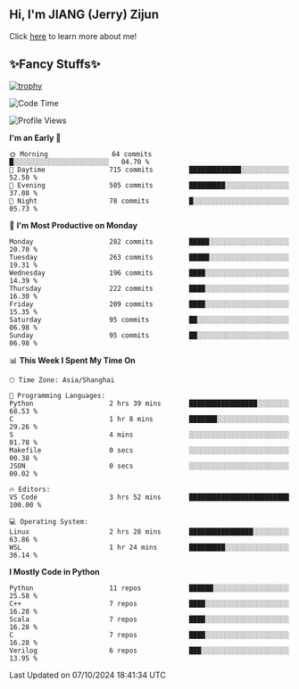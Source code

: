 ## Hi, I'm JIANG (Jerry) Zijun

Click [here](https://jzjerry.github.io/about/) to learn more about me!

## ✨Fancy Stuffs✨
[![trophy](https://github-profile-trophy.vercel.app/?username=jzjerry&theme=onedark)](https://github.com/ryo-ma/github-profile-trophy)
<!--START_SECTION:waka-->
![Code Time](http://img.shields.io/badge/Code%20Time-716%20hrs%2030%20mins-blue)

![Profile Views](http://img.shields.io/badge/Profile%20Views-0-blue)

**I'm an Early 🐤** 

```text
🌞 Morning                64 commits          █░░░░░░░░░░░░░░░░░░░░░░░░   04.70 % 
🌆 Daytime                715 commits         █████████████░░░░░░░░░░░░   52.50 % 
🌃 Evening                505 commits         █████████░░░░░░░░░░░░░░░░   37.08 % 
🌙 Night                  78 commits          █░░░░░░░░░░░░░░░░░░░░░░░░   05.73 % 
```
📅 **I'm Most Productive on Monday** 

```text
Monday                   282 commits         █████░░░░░░░░░░░░░░░░░░░░   20.70 % 
Tuesday                  263 commits         █████░░░░░░░░░░░░░░░░░░░░   19.31 % 
Wednesday                196 commits         ████░░░░░░░░░░░░░░░░░░░░░   14.39 % 
Thursday                 222 commits         ████░░░░░░░░░░░░░░░░░░░░░   16.30 % 
Friday                   209 commits         ████░░░░░░░░░░░░░░░░░░░░░   15.35 % 
Saturday                 95 commits          ██░░░░░░░░░░░░░░░░░░░░░░░   06.98 % 
Sunday                   95 commits          ██░░░░░░░░░░░░░░░░░░░░░░░   06.98 % 
```


📊 **This Week I Spent My Time On** 

```text
🕑︎ Time Zone: Asia/Shanghai

💬 Programming Languages: 
Python                   2 hrs 39 mins       █████████████████░░░░░░░░   68.53 % 
C                        1 hr 8 mins         ███████░░░░░░░░░░░░░░░░░░   29.26 % 
S                        4 mins              ░░░░░░░░░░░░░░░░░░░░░░░░░   01.78 % 
Makefile                 0 secs              ░░░░░░░░░░░░░░░░░░░░░░░░░   00.38 % 
JSON                     0 secs              ░░░░░░░░░░░░░░░░░░░░░░░░░   00.02 % 

🔥 Editors: 
VS Code                  3 hrs 52 mins       █████████████████████████   100.00 % 

💻 Operating System: 
Linux                    2 hrs 28 mins       ████████████████░░░░░░░░░   63.86 % 
WSL                      1 hr 24 mins        █████████░░░░░░░░░░░░░░░░   36.14 % 
```

**I Mostly Code in Python** 

```text
Python                   11 repos            ██████░░░░░░░░░░░░░░░░░░░   25.58 % 
C++                      7 repos             ████░░░░░░░░░░░░░░░░░░░░░   16.28 % 
Scala                    7 repos             ████░░░░░░░░░░░░░░░░░░░░░   16.28 % 
C                        7 repos             ████░░░░░░░░░░░░░░░░░░░░░   16.28 % 
Verilog                  6 repos             ███░░░░░░░░░░░░░░░░░░░░░░   13.95 % 
```




 Last Updated on 07/10/2024 18:41:34 UTC
<!--END_SECTION:waka-->
